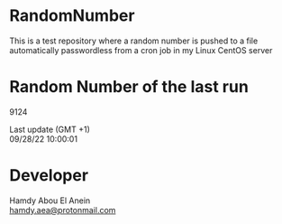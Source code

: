 # RandomNumber    
This is a test repository where a random number is pushed to a file automatically passwordless from a cron job in my Linux CentOS server    
# Random Number of the last run   
9124
      
Last update (GMT +1)    
09/28/22 10:00:01
# Developer    
Hamdy Abou El Anein   
hamdy.aea@protonmail.com
